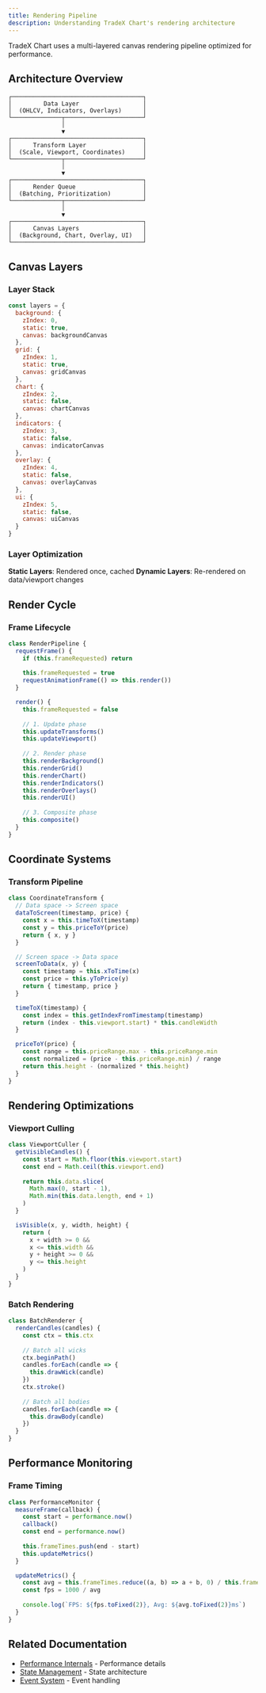 ```yaml
---
title: Rendering Pipeline
description: Understanding TradeX Chart's rendering architecture
---
```


TradeX Chart uses a multi-layered canvas rendering pipeline optimized for performance.

## Architecture Overview

```
┌─────────────────────────────────────┐
│         Data Layer                  │
│  (OHLCV, Indicators, Overlays)      │
└──────────────┬──────────────────────┘
               │
               ▼
┌─────────────────────────────────────┐
│      Transform Layer                │
│  (Scale, Viewport, Coordinates)     │
└──────────────┬──────────────────────┘
               │
               ▼
┌─────────────────────────────────────┐
│      Render Queue                   │
│  (Batching, Prioritization)         │
└──────────────┬──────────────────────┘
               │
               ▼
┌─────────────────────────────────────┐
│      Canvas Layers                  │
│  (Background, Chart, Overlay, UI)   │
└─────────────────────────────────────┘
```

## Canvas Layers

### Layer Stack

```javascript
const layers = {
  background: {
    zIndex: 0,
    static: true,
    canvas: backgroundCanvas
  },
  grid: {
    zIndex: 1,
    static: true,
    canvas: gridCanvas
  },
  chart: {
    zIndex: 2,
    static: false,
    canvas: chartCanvas
  },
  indicators: {
    zIndex: 3,
    static: false,
    canvas: indicatorCanvas
  },
  overlay: {
    zIndex: 4,
    static: false,
    canvas: overlayCanvas
  },
  ui: {
    zIndex: 5,
    static: false,
    canvas: uiCanvas
  }
}
```

### Layer Optimization

**Static Layers**: Rendered once, cached
**Dynamic Layers**: Re-rendered on data/viewport changes

## Render Cycle

### Frame Lifecycle

```javascript
class RenderPipeline {
  requestFrame() {
    if (this.frameRequested) return
    
    this.frameRequested = true
    requestAnimationFrame(() => this.render())
  }

  render() {
    this.frameRequested = false
    
    // 1. Update phase
    this.updateTransforms()
    this.updateViewport()
    
    // 2. Render phase
    this.renderBackground()
    this.renderGrid()
    this.renderChart()
    this.renderIndicators()
    this.renderOverlays()
    this.renderUI()
    
    // 3. Composite phase
    this.composite()
  }
}
```

## Coordinate Systems

### Transform Pipeline

```javascript
class CoordinateTransform {
  // Data space -> Screen space
  dataToScreen(timestamp, price) {
    const x = this.timeToX(timestamp)
    const y = this.priceToY(price)
    return { x, y }
  }

  // Screen space -> Data space
  screenToData(x, y) {
    const timestamp = this.xToTime(x)
    const price = this.yToPrice(y)
    return { timestamp, price }
  }

  timeToX(timestamp) {
    const index = this.getIndexFromTimestamp(timestamp)
    return (index - this.viewport.start) * this.candleWidth
  }

  priceToY(price) {
    const range = this.priceRange.max - this.priceRange.min
    const normalized = (price - this.priceRange.min) / range
    return this.height - (normalized * this.height)
  }
}
```

## Rendering Optimizations

### Viewport Culling

```javascript
class ViewportCuller {
  getVisibleCandles() {
    const start = Math.floor(this.viewport.start)
    const end = Math.ceil(this.viewport.end)
    
    return this.data.slice(
      Math.max(0, start - 1),
      Math.min(this.data.length, end + 1)
    )
  }

  isVisible(x, y, width, height) {
    return (
      x + width >= 0 &&
      x <= this.width &&
      y + height >= 0 &&
      y <= this.height
    )
  }
}
```

### Batch Rendering

```javascript
class BatchRenderer {
  renderCandles(candles) {
    const ctx = this.ctx
    
    // Batch all wicks
    ctx.beginPath()
    candles.forEach(candle => {
      this.drawWick(candle)
    })
    ctx.stroke()
    
    // Batch all bodies
    candles.forEach(candle => {
      this.drawBody(candle)
    })
  }
}
```

## Performance Monitoring

### Frame Timing

```javascript
class PerformanceMonitor {
  measureFrame(callback) {
    const start = performance.now()
    callback()
    const end = performance.now()
    
    this.frameTimes.push(end - start)
    this.updateMetrics()
  }

  updateMetrics() {
    const avg = this.frameTimes.reduce((a, b) => a + b, 0) / this.frameTimes.length
    const fps = 1000 / avg
    
    console.log(`FPS: ${fps.toFixed(2)}, Avg: ${avg.toFixed(2)}ms`)
  }
}
```

## Related Documentation

- [Performance Internals](performance-internals) - Performance details
- [State Management](state-management-detailed) - State architecture
- [Event System](event-system) - Event handling